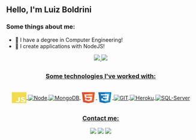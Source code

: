 ## Hello, I'm Luiz Boldrini
<div class="tenor-gif-embed" data-postid="9810614" data-share-method="host" data-aspect-ratio="1.78771" data-width="100%"><a href="https://tenor.com/view/work-computer-gif-9810614"></a><a href="https://tenor.com/search/work-gifs"></a></div>

### Some things about me: 
- 🔭 I have a degree in Computer Engineering!
- 🌱 I create applications with NodeJS!

<div align="center">
  <a href="https://github.com/LuizBoldrini">
  <img height="180em" src="https://github-readme-stats.vercel.app/api?username=LuizBoldrini&show_icons=true&theme=dark&include_all_commits=true&count_private=true"/>
  <img height="180em" src="https://github-readme-stats.vercel.app/api/top-langs/?username=LuizBoldrini&layout=compact&langs_count=7&theme=dark"/>
</div>

##
<h3 align="center">Some technologies I've worked with:</h3>
<div align="center" style="display: inline_block"><br>
  <img align="center" alt="Js" height="30" width="40" src="https://raw.githubusercontent.com/devicons/devicon/master/icons/javascript/javascript-plain.svg">
  <img align="center" alt="Node" height="30" width="40" src="https://cdn.jsdelivr.net/gh/devicons/devicon/icons/nodejs/nodejs-plain.svg" />
  <img align="center" alt="MongoDB" height="30" width="40" src="https://cdn.jsdelivr.net/gh/devicons/devicon/icons/mongodb/mongodb-original.svg" />
  <img align="center" alt="HTML" height="30" width="40" src="https://raw.githubusercontent.com/devicons/devicon/master/icons/html5/html5-original.svg">
  <img align="center" alt="CSS" height="30" width="40" src="https://raw.githubusercontent.com/devicons/devicon/master/icons/css3/css3-original.svg">
  <img align="center" alt="GIT" height="30" width="40" src="https://cdn.jsdelivr.net/gh/devicons/devicon/icons/git/git-original.svg" />
  <img align="center" alt="Heroku" height="30" width="40" src="https://cdn.jsdelivr.net/gh/devicons/devicon/icons/heroku/heroku-plain.svg" />
  <img align="center" alt="SQL-Server" height="30" width="40" src="https://cdn.jsdelivr.net/gh/devicons/devicon/icons/microsoftsqlserver/microsoftsqlserver-plain-wordmark.svg" />
</div>

##
<h3 align="center">Contact me:</h3>

<div align="center"> 
  <a href="https://www.instagram.com/luizboldrini/" target="_blank"><img src="https://img.shields.io/badge/-Instagram-%23E4405F?style=for-the-badge&logo=instagram&logoColor=white" target="_blank"></a>
  <a href = "mailto:luizboldriniej@gmail.com"><img src="https://img.shields.io/badge/Gmail-D14836?style=for-the-badge&logo=gmail&logoColor=white" target="_blank"></a>
  <a href="https://www.linkedin.com/in/luiz-emanuel-j-boldrini-08bb27208" target="_blank"><img src="https://img.shields.io/badge/-LinkedIn-%230077B5?style=for-the-badge&logo=linkedin&logoColor=white" target="_blank"></a>
</div>
